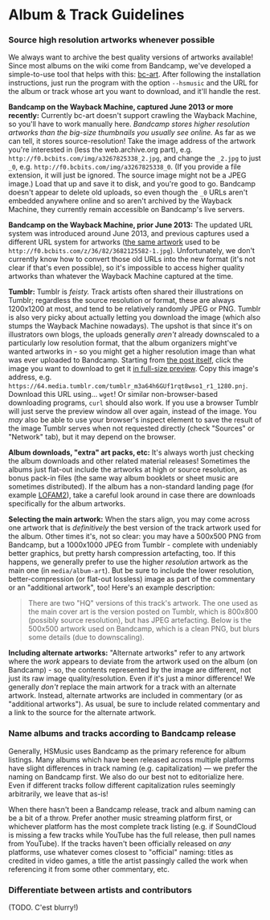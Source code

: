 # Album & Track Guidelines

### Source high resolution artworks whenever possible

We always want to archive the best quality versions of artworks available! Since most albums on the wiki come from Bandcamp, we've developed a simple-to-use tool that helps with this: [bc-art](https://github.com/hsmusic/bc-art#readme). After following the installation instructions, just run the program with the option `--hsmusic` and the URL for the album or track whose art you want to download, and it'll handle the rest.

**Bandcamp on the Wayback Machine, captured June 2013 or more recently:** Currently bc-art doesn't support crawling the Wayback Machine, so you'll have to work manually here. *Bandcamp stores higher resolution artworks than the big-size thumbnails you usually see online.* As far as we can tell, it stores source-resolution! Take the image address of the artwork you're interested in (less the web.archive.org part), e.g. `http://f0.bcbits.com/img/a3267825338_2.jpg`, and change the `_2.jpg` to just `_0`, e.g. `http://f0.bcbits.com/img/a3267825338_0`. (If you provide a file extension, it will just be ignored. The source image might not be a JPEG image.) Load that up and save it to disk, and you're good to go. Bandcamp doesn't appear to delete old uploads, so even though the `_0` URLs aren't embedded anywhere online and so aren't archived by the Wayback Machine, they currently remain accessible on Bandcamp's live servers.

**Bandcamp on the Wayback Machine, prior June 2013:** The updated URL system was introduced around June 2013, and previous captures used a different URL system for artworks ([the same artwork](https://web.archive.org/web/20130429200600/http://homestuck.bandcamp.com/) used to be `http://f0.bcbits.com/z/36/82/3682125582-1.jpg`). Unfortunately, we don't currently know how to convert those old URLs into the new format (it's not clear if that's even possible), so it's impossible to access higher quality artworks than whatever the Wayback Machine captured at the time.

**Tumblr:** Tumblr is *feisty.* Track artists often shared their illustrations on Tumblr; regardless the source resolution or format, these are always 1200x1200 at most, and tend to be relatively randomly JPEG or PNG. Tumblr is also very picky about actually letting you download the image (which also stumps the Wayback Machine nowadays). The upshot is that since it's on illustrators own blogs, the uploads generally *aren't* already downscaled to a particularly low resolution format, that the album organizers might've wanted artworks in - so you might get a higher resolution image than what was ever uploaded to Bandcamp. Starting from [the post itself](https://worthikids.tumblr.com/post/22111816772/i-wanted-to-make-something-for-candles-and), click the image you want to download to get it [in full-size preview](https://worthikids.tumblr.com/image/22111816772). Copy this image's address, e.g. `https://64.media.tumblr.com/tumblr_m3a64h6GUf1rqt8wso1_r1_1280.pnj`. Download this URL using... `wget`! Or similar non-browser-based downloading programs, `curl` should also work. If you use a browser Tumblr will just serve the preview window all over again, instead of the image. You *may* also be able to use your browser's inspect element to save the result of the image Tumblr serves when not requested directly (check "Sources" or "Network" tab), but it may depend on the browser.

**Album downloads, "extra" art packs, etc:** It's always worth just checking the album downloads and other related material releases! Sometimes the albums just flat-out include the artworks at high or source resolution, as bonus pack-in files (the same way album booklets or sheet music are sometimes distributed). If the album has a non-standard landing page (for example [LOFAM2](https://hsfanmusic.skaia.net/lofam2.html)), take a careful look around in case there are downloads specifically for the album artworks.

**Selecting the main artwork:** When the stars align, you may come across one artwork that is *definitively* the best version of the track artwork used for the album. Other times it's, not so clear: you may have a 500x500 PNG from Bandcamp, but a 1000x1000 JPEG from Tumblr - complete with undeniably better graphics, but pretty harsh compression artefacting, too. If this happens, we generally prefer to use the higher *resolution* artwork as the main one (in `media/album-art`). But be sure to include the lower resolution, better-compression (or flat-out lossless) image as part of the commentary or an "additional artwork", too! Here's an example description:

> There are two "HQ" versions of this track's artwork. The one used as the main cover art is the version posted on Tumblr, which is 800x800 (possibly source resolution), but has JPEG artefacting. Below is the 500x500 artwork used on Bandcamp, which is a clean PNG, but blurs some details (due to downscaling).

**Including alternate artworks:** "Alternate artworks" refer to any artwork where the *work* appears to deviate from the artwork used on the album (on Bandcamp) - so, the contents represented by the image are different, not just its raw image quality/resolution. Even if it's just a minor difference! We generally *don't* replace the main artwork for a track with an alternate artwork. Instead, alternate artworks are included in commentary (or as "additional artworks"). As usual, be sure to include related commentary and a link to the source for the alternate artwork.

### Name albums and tracks according to Bandcamp release

Generally, HSMusic uses Bandcamp as the primary reference for album listings. Many albums which have been released across multiple platforms have slight differences in track naming (e.g. capitalization) — we prefer the naming on Bandcamp first. We also do our best not to editorialize here. Even if different tracks follow different capitalization rules seemingly arbitrarily, we leave that as-is!

When there hasn't been a Bandcamp release, track and album naming can be a bit of a throw. Prefer another music streaming platform first, or whichever platform has the most complete track listing (e.g. if SoundCloud is missing a few tracks while YouTube has the full release, then pull names from YouTube). If the tracks haven't been officially released on *any* platforms, use whatever comes closest to "official" naming: titles as credited in video games, a title the artist passingly called the work when referencing it from some other commentary, etc.

### Differentiate between artists and contributors

(TODO. C'est blurry!)

<!-- Old content: The line between "artists" and "contributors" is grey, and internally, it's an arbitrary distinction. "Artists" generally refers to people who played a major role in composing the track, while "contributors" tends to center on performance. See Harlequin (Rock Version) for an example. -->
